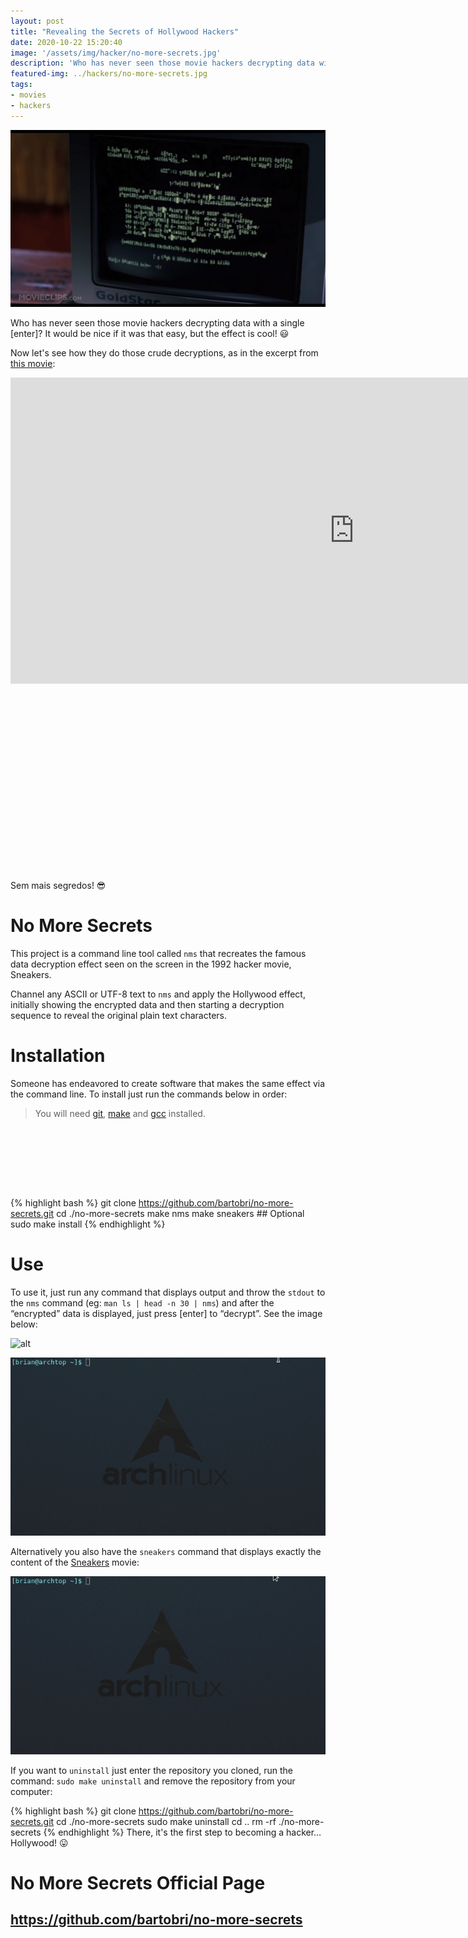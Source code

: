 ```yaml
---
layout: post
title: "Revealing the Secrets of Hollywood Hackers"
date: 2020-10-22 15:20:40
image: '/assets/img/hacker/no-more-secrets.jpg'
description: 'Who has never seen those movie hackers decrypting data with a single [enter]?'
featured-img: ../hackers/no-more-secrets.jpg
tags:
- movies
- hackers
---
```


![Revealing the Secrets of Hollywood Hackers](/assets/img/hacker/no-more-secrets.jpg)

Who has never seen those movie hackers decrypting data with a single [enter]? It would be nice if it was that easy, but the effect is cool! 😃

Now let's see how they do those crude decryptions, as in the excerpt from [this movie](https://www.youtube.com/watch?v=F5bAa6gFvLs&t=35):

<iframe width="1100" height="490" src="https://www.youtube.com/embed/F5bAa6gFvLs" frameborder="0" allow="accelerometer; autoplay; clipboard-write; encrypted-media; gyroscope; picture-in-picture" allowfullscreen></iframe>


<!-- QUADRADO -->
<script async src="//pagead2.googlesyndication.com/pagead/js/adsbygoogle.js"></script>
<ins class="adsbygoogle"
style="display:inline-block;width:336px;height:280px"
data-ad-client="ca-pub-2838251107855362"
data-ad-slot="5351066970"></ins>
<script>
(adsbygoogle = window.adsbygoogle || []).push({});
</script>

Sem mais segredos! 😎

# No More Secrets

This project is a command line tool called `nms` that recreates the famous data decryption effect seen on the screen in the 1992 hacker movie, Sneakers.

Channel any ASCII or UTF-8 text to `nms` and apply the Hollywood effect, initially showing the encrypted data and then starting a decryption sequence to reveal the original plain text characters.

# Installation

Someone has endeavored to create software that makes the same effect via the command line. To install just run the commands below in order:

> You will need [git](https://en.terminalroot.com.br/how-to-clone-only-a-subdirectory-with-git-or-svn/), [make](https://en.terminalroot.com.br/how-to-create-a-makefile/) and [gcc](https://en.terminalroot.com.br/gcc-vs-llvm-which-is-the-best-compiler/) installed.

<!-- LISTA MIN -->
<script async src="//pagead2.googlesyndication.com/pagead/js/adsbygoogle.js"></script>
<ins class="adsbygoogle"
style="display:inline-block;width:730px;height:95px"
data-ad-client="ca-pub-2838251107855362"
data-ad-slot="5351066970"></ins>
<script>
(adsbygoogle = window.adsbygoogle || []).push({});
</script>

{% highlight bash %}
git clone https://github.com/bartobri/no-more-secrets.git
cd ./no-more-secrets
make nms
make sneakers             ## Optional
sudo make install
{% endhighlight %}

# Use

To use it, just run any command that displays output and throw the `stdout` to the `nms` command (eg: `man ls | head -n 30 | nms`) and after the “encrypted” data is displayed, just press [enter] to “decrypt”. See the image below:

![alt](url)

![No More Secrets](/assets/img/hacker/no-more-secrets.gif)

Alternatively you also have the `sneakers` command that displays exactly the content of the [Sneakers](https://www.youtube.com/watch?v=F5bAa6gFvLs&t=35) movie:

![Sneakers](/assets/img/hacker/sneakers.gif)

<!-- RETANGULO LARGO 2 -->
<script async src="//pagead2.googlesyndication.com/pagead/js/adsbygoogle.js"></script>
<ins class="adsbygoogle"
style="display:block; text-align:center;"
data-ad-layout="in-article"
data-ad-format="fluid"
data-ad-client="ca-pub-2838251107855362"
data-ad-slot="8549252987"></ins>
<script>
(adsbygoogle = window.adsbygoogle || []).push({});
</script>

If you want to `uninstall` just enter the repository you cloned, run the command: `sudo make uninstall` and remove the repository from your computer:

{% highlight bash %}
git clone https://github.com/bartobri/no-more-secrets.git
cd ./no-more-secrets
sudo make uninstall
cd ..
rm -rf ./no-more-secrets
{% endhighlight %}
There, it's the first step to becoming a hacker… Hollywood! 😛

# No More Secrets Official Page
## <https://github.com/bartobri/no-more-secrets>



<!-- RETANGULO LARGO -->
<script async src="https://pagead2.googlesyndication.com/pagead/js/adsbygoogle.js"></script>
<!-- Informat -->
<ins class="adsbygoogle"
style="display:block"
data-ad-client="ca-pub-2838251107855362"
data-ad-slot="2327980059"
data-ad-format="auto"
data-full-width-responsive="true"></ins>
<script>
(adsbygoogle = window.adsbygoogle || []).push({});
</script>
    
